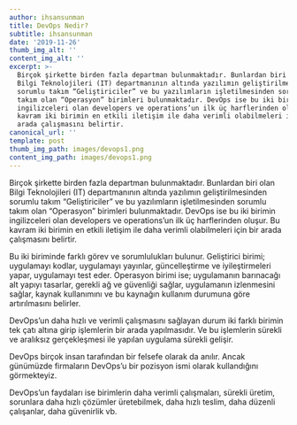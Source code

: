 ```yaml
---
author: ihsansunman
title: DevOps Nedir?
subtitle: ihsansunman
date: '2019-11-26'
thumb_img_alt: ''
content_img_alt: ''
excerpt: >-
  Birçok şirkette birden fazla departman bulunmaktadır. Bunlardan biri olan
  Bilgi Teknolojileri (IT) departmanının altında yazılımın geliştirilmesinden
  sorumlu takım “Geliştiriciler” ve bu yazılımların işletilmesinden sorumlu
  takım olan “Operasyon” birimleri bulunmaktadır. DevOps ise bu iki birimin
  ingilizceleri olan developers ve operations’un ilk üç harflerinden oluşur. Bu
  kavram iki birimin en etkili iletişim ile daha verimli olabilmeleri için bir
  arada çalışmasını belirtir. 
canonical_url: ''
template: post
thumb_img_path: images/devops1.png
content_img_path: images/devops1.png
---
```

Birçok şirkette birden fazla departman bulunmaktadır. Bunlardan biri olan Bilgi Teknolojileri (IT) departmanının altında yazılımın geliştirilmesinden sorumlu takım “Geliştiriciler” ve bu yazılımların işletilmesinden sorumlu takım olan “Operasyon” birimleri bulunmaktadır. DevOps ise bu iki birimin ingilizceleri olan developers ve operations’un ilk üç harflerinden oluşur. Bu kavram iki birimin en etkili iletişim ile daha verimli olabilmeleri için bir arada çalışmasını belirtir. 

Bu iki biriminde farklı görev ve sorumlulukları bulunur. Geliştirici birimi; uygulamayı kodlar, uygulamayı yayınlar, güncelleştirme ve iyileştirmeleri yapar, uygulamayı test eder. Operasyon birimi ise; uygulamanın barınacağı alt yapıyı tasarlar, gerekli ağ ve güvenliği sağlar, uygulamanın izlenmesini sağlar, kaynak kullanımını ve bu kaynağın kullanım durumuna göre artırılmasını belirler.

DevOps’un daha hızlı ve verimli çalışmasını sağlayan durum iki farklı birimin tek çatı altına girip işlemlerin bir arada yapılmasıdır. Ve bu işlemlerin sürekli ve aralıksız gerçekleşmesi ile yapılan uygulama sürekli gelişir.

DevOps birçok insan tarafından bir felsefe olarak da anılır. Ancak günümüzde firmaların DevOps’u bir pozisyon ismi olarak kullandığını görmekteyiz. 

DevOps’un faydaları ise birimlerin daha verimli çalışmaları, sürekli üretim, sorunlara daha hızlı çözümler üretebilmek, daha hızlı teslim, daha düzenli çalışanlar, daha güvenirlik vb. 
